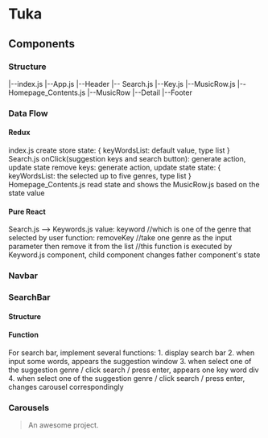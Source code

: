 # Tuka

## Components
### Structure
|--index.js
    |--App.js
        |--Header
            |-- Search.js
                |--Key.js
                |--MusicRow.js
        |--Homepage_Contents.js
            |--MusicRow
        |--Detail
        |--Footer
### Data Flow
#### Redux
index.js
    create store
        state: {
            keyWordsList: default value, type list
        }
Search.js
    onClick(suggestion keys and search button): generate action, update state
    remove keys: generate action, update state
        state: {
            keyWordsList: the selected up to five genres, type list
        }
Homepage_Contents.js
    read state and shows the MusicRow.js based on the state value

#### Pure React
Search.js --> Keywords.js
    value: keyword //which is one of the genre that selected by user
    function: removeKey //take one genre as the input parameter then remove it from the list
                        //this function is executed by Keyword.js component, child component changes father component's state

### Navbar
### SearchBar
#### Structure

#### Function
For search bar, implement several functions:
    1. display search bar
    2. when input some words, appears the suggestion window 
    3. when select one of the suggestion genre / click search / press enter, appears one key word div
    4. when select one of the suggestion genre / click search / press enter, changes carousel correspondingly

### Carousels

> An awesome project.
